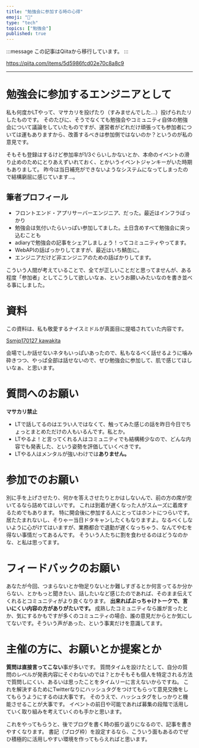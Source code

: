 ```yaml
---
title: "勉強会に参加する時の心得"
emoji: "📝"
type: "tech"
topics: ["勉強会"]
published: true
---
```


:::message
この記事はQiitaから移行しています。
:::

https://qiita.com/items/5d5986fcd02e70c8a8c9

---

# 勉強会に参加するエンジニアとして
私も何度かLTやって、マサカリを投げたり（すみませんでした…）投げられたリしたものです。
そのたびに、そうでなくても勉強会やコミュニティ自体の勉強会について議論をしていたものですが、運営者がどれだけ頑張っても参加者については運もありますから、改善するべきは参加側ではないのか？というのが私の意見です。

そもそも登録はするけど参加率が1/3ぐらいしかないとか、本命のイベントの滑り止めのためにとりあえずいれておく、とかいうイベントジャンキーがいた時期もありまして。
昨今は当日補充ができないようなシステムになってしまったので結構窮屈に感じています…。

## 筆者プロフィール
- フロントエンド・アプリサーバーエンジニア、だった。最近はインフラばっかり
- 勉強会は気付いたらいっぱい参加してました。土日含めすべて勉強会に突っ込むことも
- adiaryで勉強会の記事をシェアしましょう！ってコミュニティやってます。
- WebAPIの話ばっかりしてますが、最近はいち鯖缶に。
- エンジニアだけど非エンジニアのための話ばかりしてます。

こういう人間が考えていることで、全てが正しいことだと思ってませんが、ある程度「参加者」としてこうして欲しいなぁ、というお願いみたいなのを書き並べる事にしました。

# 資料
この資料は、私も敬愛するナイスミドルが真面目に提唱されていた内容です。

[Ssmjp170127 kawakita](https://www.slideshare.net/woyadi28mamedeka/slideshelf)

会場でしか話せないネタもいっぱいあったので、私もなるべく話せるように噛み砕きつつ、やっぱ全部は話せないので、ぜひ勉強会に参加して、肌で感じてほしいなぁ、と思います。

# 質問へのお願い
**マサカリ禁止**

- LTで話してるのはエラい人ではなくて、触ってみた感じの話を昨日今日でちょっとまとめただけの人もいるんです。私とか。
- LTやるよ！と言ってくれる人はコミュニティでも結構稀少なので、どんな内容でも発表した、という姿勢を評価していくべきです。
- LTやる人はメンタルが強いわけでは**ありません。**

# 参加でのお願い
別に手を上げさせたり、何かを答えさせたりとかはしないんで、前の方の席が空いてるなら詰めてほしいです。
これは到着が遅くなった人がスムーズに着席するためでもあります。
特に開会後に参加する人にとってはホントにつらいです。
居たたまれないし、そりゃー当日ドタキャンしたくもなりますよ。なるべくしないように心がけてはいますが、業務都合で退勤が遅くなっちゃう、なんてやむを得ない事情だってあるんです。
そういう人たちに割を食わせるのはどうなのかな、と私は思ってます。

# フィードバックのお願い
あなたが今回、つまらないとか物足りないとか難しすぎるとか何言ってるか分からない、とかもっと聞きたい、話したいなど感じたのであれば、そのまま伝えてくれるとコミュニティがより良くなります。
**出来ればぶっちゃけトークで、言いにくい内容の方がありがたいです。**
成熟したコミュニティなら誰が言ったとか、気にするかもですが多くのコミュニティの場合、誰の意見だからとか気にしてないです。そういう声があった、という事実だけを意識してます。

# 主催の方に、お願いとか提案とか
**質問は直接言ってこない**事が多いです。
質問タイムを設けたとして、自分の質問のレベルが発表内容にそぐわないのでは？とかそもそも個人を特定される方法で質問しにくい、あるいは思ったことをタイムリーに言えないからですね。
これを解決するためにTwitterなりにハッシュタグをつけてもらって意見交換をしてもらうようにするのは大事です。
そのうえで、ハッシュタグをしっかりと機能させることが大事です。
イベントの前日や可能であれば募集の段階で活用していく取り組みを考えていくのも手かと思います。

これをやってもらうと、後でブログを書く時の振り返りになるので、記事を書きやすくなります。
書記（ブログ枠）を設定するなら、こういう面もあるのでぜひ積極的に活用しやすい環境を作ってもらえればと思います。


